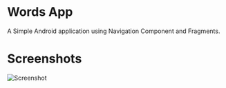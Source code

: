 # Words App

A Simple Android application using Navigation Component and Fragments.

# Screenshots

![Screenshot](screens/screen1.png)
